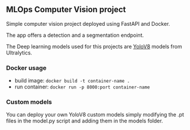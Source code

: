 ## MLOps Computer Vision project
Simple computer vision project deployed using FastAPI and Docker.

The app offers a detection and a segmentation endpoint.

The Deep learning models used for this projects are [YoloV8](https://docs.ultralytics.com/models/yolov8/#supported-tasks-and-modeshttps://docs.ultralytics.com/models/yolov8/#supported-tasks-and-modes) models from Ultralytics.

### Docker usage
- build image: ```docker build -t container-name .```
- run container: ```docker run -p 8000:port container-name```


### Custom models
You can deploy your own YoloV8 custom models simply modifying the .pt files in the model.py script and adding them in the models folder.